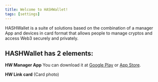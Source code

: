 ```yaml
---
title: Welcome to HASHWallet!
tags: [settings]
---
```

HASHWallet is a suite of solutions based on the combination of a manager App and devices in card format that allows people to manage cryptos and access Web3 securely and privately.

## HASHWallet has 2 elements:

**HW Manager App**
You can download it at [Google Play](https://www.esignus.com) or [App Store](https://www.esignus.com).

**HW Link card** (Card photo)
